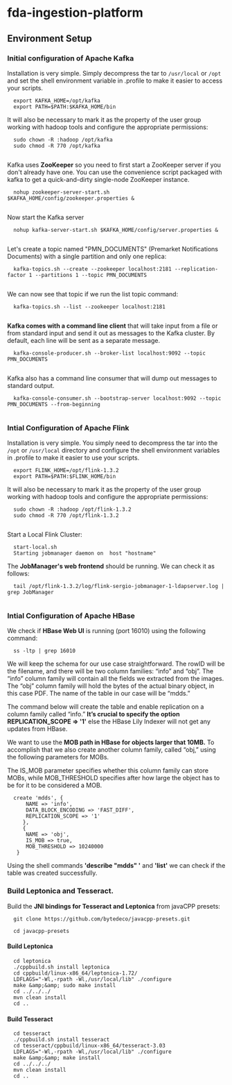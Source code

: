 # fda-ingestion-platform


## Environment Setup

### Initial configuration of Apache Kafka

Installation is very simple. Simply decompress the tar to `/usr/local` or `/opt` and set the shell environment variable in .profile to make it easier to access your scripts.

```
  export KAFKA_HOME=/opt/kafka
  export PATH=$PATH:$KAFKA_HOME/bin

```

It will also be necessary to mark it as the property of the user group working with hadoop tools and configure the appropriate permissions:


```
  sudo chown -R :hadoop /opt/kafka
  sudo chmod -R 770 /opt/kafka
  
```

Kafka uses **ZooKeeper** so you need to first start a ZooKeeper server if you don't already have one. You can use the convenience script packaged with kafka to get a quick-and-dirty single-node ZooKeeper instance. 

```
  nohup zookeeper-server-start.sh $KAFKA_HOME/config/zookeeper.properties &
  
```

Now start the Kafka server

```
  nohup kafka-server-start.sh $KAFKA_HOME/config/server.properties &
  
```

Let's create a topic named "PMN_DOCUMENTS" (Premarket Notifications Documents) with a single partition and only one replica:

```
  kafka-topics.sh --create --zookeeper localhost:2181 --replication-factor 1 --partitions 1 --topic PMN_DOCUMENTS
  
```

We can now see that topic if we run the list topic command:

```
  kafka-topics.sh --list --zookeeper localhost:2181
  
```

**Kafka comes with a command line client** that will take input from a file or from standard input and send it out as messages to the Kafka cluster. By default, each line will be sent as a separate message.


```
  kafka-console-producer.sh --broker-list localhost:9092 --topic PMN_DOCUMENTS
  
```

Kafka also has a command line consumer that will dump out messages to standard output.

```
  kafka-console-consumer.sh --bootstrap-server localhost:9092 --topic PMN_DOCUMENTS --from-beginning
  
```

### Intial Configuration of Apache Flink

Installation is very simple. You simply need to decompress the tar into the `/opt` or `/usr/local` directory and configure the shell environment variables in .profile to make it easier to use your scripts.


```
  export FLINK_HOME=/opt/flink-1.3.2
  export PATH=$PATH:$FLINK_HOME/bin

```

It will also be necessary to mark it as the property of the user group working with hadoop tools and configure the appropriate permissions:


```
  sudo chown -R :hadoop /opt/flink-1.3.2
  sudo chmod -R 770 /opt/flink-1.3.2
  
```

Start a Local Flink Cluster:

```
  start-local.sh
  Starting jobmanager daemon on  host "hostname"
```

The **JobManager's web frontend** should be running. We can check it as follows:

```
  tail /opt/flink-1.3.2/log/flink-sergio-jobmanager-1-ldapserver.log | grep JobManager
  
```

### Intial Configuration of Apache HBase

We check if **HBase Web UI** is running (port 16010) using the following command:

```
  ss -ltp | grep 16010

```
We will keep the schema for our use case straightforward. The rowID will be the filename, and there will be two column families: “info” and “obj”.  The “info” column family will contain all the fields we extracted from the images. The “obj” column family will hold the bytes of the actual binary object, in this case PDF. The name of the table in our case will be “mdds.”

The command below will create the table and enable replication on a column family called “info.” **It’s crucial to specify the option REPLICATION_SCOPE => '1'** else the HBase Lily Indexer will not get any updates from HBase. 

We want to use the **MOB path in HBase for objects larger that 10MB.** To accomplish that we also create another column family, called “obj,” using the following parameters for MOBs.

The IS_MOB parameter specifies whether this column family can store MOBs, while MOB_THRESHOLD specifies after how large the object has to be for it to be considered a MOB.

```
  create 'mdds', { 
      NAME => 'info', 
      DATA_BLOCK_ENCODING => 'FAST_DIFF',
      REPLICATION_SCOPE => '1'
     },
     {
      NAME => 'obj', 
      IS_MOB => true, 
      MOB_THRESHOLD => 10240000
   }

```
Using the shell commands **'describe  "mdds" '** and **'list'** we can check if the table was created successfully.

### Build Leptonica and Tesseract.

Build the **JNI bindings for Tesseract and Leptonica** from javaCPP presets:

```
  git clone https://github.com/bytedeco/javacpp-presets.git
  
  cd javacpp-presets

```

#### Build Leptonica

```
  cd leptonica
  ./cppbuild.sh install leptonica
  cd cppbuild/linux-x86_64/leptonica-1.72/
  LDFLAGS="-Wl,-rpath -Wl,/usr/local/lib" ./configure
  make &amp;&amp; sudo make install
  cd ../../../
  mvn clean install
  cd ..
```

#### Build Tesseract

```
  cd tesseract
  ./cppbuild.sh install tesseract
  cd tesseract/cppbuild/linux-x86_64/tesseract-3.03
  LDFLAGS="-Wl,-rpath -Wl,/usr/local/lib" ./configure
  make &amp;&amp; make install
  cd ../../../
  mvn clean install
  cd ..
```


